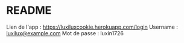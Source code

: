 # README

Lien de l'app : https://luxiluxcookie.herokuapp.com/login
Username : luxilux@example.com
Mot de passe : luxin1726
